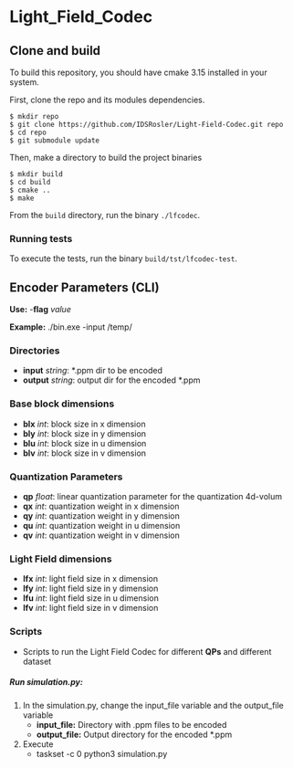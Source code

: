 # Light_Field_Codec

## Clone and build
To build this repository, you should have cmake 3.15 installed in your system.

First, clone the repo and its modules dependencies.

```
$ mkdir repo
$ git clone https://github.com/IDSRosler/Light-Field-Codec.git repo
$ cd repo
$ git submodule update
```

Then, make a directory to build the project binaries

```
$ mkdir build
$ cd build
$ cmake ..
$ make 
```

From the `build` directory, run the binary `./lfcodec`.

### Running tests

To execute the tests, run the binary `build/tst/lfcodec-test`.

## Encoder Parameters (CLI)

**Use:**  -**flag** *value*

**Example:** ./bin.exe -input /temp/

### Directories
- **input** *string*: \*.ppm dir to be encoded
- **output** *string*:  output dir for the encoded \*.ppm 

### Base block dimensions
- **blx** *int*: block size in x dimension
- **bly** *int*: block size in y dimension
- **blu** *int*: block size in u dimension
- **blv** *int*: block size in v dimension

### Quantization Parameters
- **qp** *float*: linear quantization parameter for the quantization 4d-volum
- **qx** *int*:  quantization weight in x dimension
- **qy** *int*:  quantization weight in y dimension
- **qu** *int*:  quantization weight in u dimension
- **qv** *int*:  quantization weight in v dimension

### Light Field dimensions
- **lfx** *int*: light field size in x dimension
- **lfy** *int*: light field size in y dimension
- **lfu** *int*: light field size in u dimension
- **lfv** *int*: light field size in v dimension 


### Scripts 
- Scripts to run the Light Field Codec for different **QPs** and different dataset
##### Run simulation.py:
1. In the simulation.py, change the input_file variable and the output_file variable
    - **input_file:** Directory with .ppm files to be encoded
    - **output_file:** Output directory for the encoded *.ppm
2. Execute
    - taskset -c 0 python3 simulation.py


